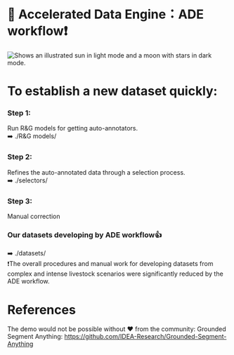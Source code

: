 # 📖 Accelerated Data Engine：ADE workflow❗️
<picture>
  <source media="(prefers-color-scheme: dark)" srcset="https://user-images.githubusercontent.com/25423296/163456776-7f95b81a-f1ed-45f7-b7ab-8fa810d529fa.png">
  <source media="(prefers-color-scheme: light)" srcset="https://user-images.githubusercontent.com/25423296/163456779-a8556205-d0a5-45e2-ac17-42d089e3c3f8.png">
  <img alt="Shows an illustrated sun in light mode and a moon with stars in dark mode." src="https://user-images.githubusercontent.com/25423296/163456779-a8556205-d0a5-45e2-ac17-42d089e3c3f8.png">
</picture>

# To establish a new dataset quickly:

### Step 1:
Run R&G models for getting auto-annotators. \
➡️ ./R&G models/
### Step 2:
Refines the auto-annotated data through a selection process. \
➡️ ./selectors/
### Step 3:
Manual correction
### Our datasets developing by ADE workflow👍
➡️ ./datasets/ \
❗️The overall procedures and manual work for developing datasets from complex and intense livestock scenarios were significantly reduced by the ADE workflow.



# References
The demo would not be possible without ❤️ from the community:
Grounded Segment Anything: https://github.com/IDEA-Research/Grounded-Segment-Anything

